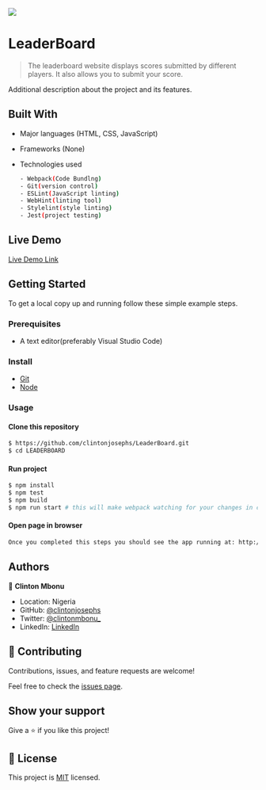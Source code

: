 ![](https://img.shields.io/badge/LeaderBoard-blueviolet)

# LeaderBoard

> The leaderboard website displays scores submitted by different players. It also allows you to submit your score.


Additional description about the project and its features.

## Built With

- Major languages (HTML, CSS, JavaScript)
- Frameworks (None)
- Technologies used 
  
  ``` bash
  - Webpack(Code Bundlng)
  - Git(version control)
  - ESLint(JavaScript linting)
  - WebHint(linting tool)
  - Stylelint(style linting)
  - Jest(project testing)
  ```

## Live Demo

[Live Demo Link](https://clintonjosephs.github.io/LeaderBoard/)


## Getting Started

To get a local copy up and running follow these simple example steps.

### Prerequisites
 - A text editor(preferably Visual Studio Code)
### Install
  -  [Git](https://git-scm.com/downloads)
  -  [Node](https://nodejs.org/en/download/)
### Usage
#### Clone this repository

```bash
$ https://github.com/clintonjosephs/LeaderBoard.git
$ cd LEADERBOARD
```
#### Run project

```bash
$ npm install
$ npm test
$ npm build
$ npm run start # this will make webpack watching for your changes in code
```

#### Open page in browser
```bash
Once you completed this steps you should see the app running at: http://localhost:8080/ in your browser.
```

## Authors

👤 **Clinton Mbonu**

- Location: Nigeria
- GitHub: [@clintonjosephs](https://github.com/clintonjosephs)
- Twitter: [@clintonmbonu_](https://twitter.com/clintonmbonu_)
- LinkedIn: [LinkedIn](https://linkedin.com/in/clinton-mbonu)

## 🤝 Contributing

Contributions, issues, and feature requests are welcome!

Feel free to check the [issues page](https://github.com/clintonjosephs/LeaderBoard/issues).

## Show your support

Give a ⭐️ if you like this project!

## 📝 License

This project is [MIT](https://opensource.org/licenses/MIT) licensed.